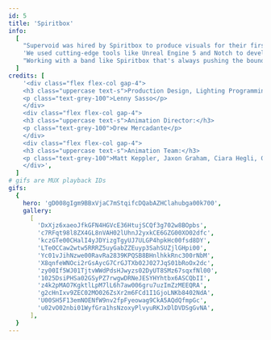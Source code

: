 ```yaml
---
id: 5
title: 'Spiritbox'
info:
  [
    "Supervoid was hired by Spiritbox to produce visuals for their first headlining tour in support of their album ETERNAL BLUE. The band wanted us to create a unique world for each song, focusing on environmental visuals that seamlessly blended with Lighting Designer Lenny Sasso's cues. Our goal was to transport the audience out of the theater and into an evolving abstract setting that matched the music.",
    'We used cutting-edge tools like Unreal Engine 5 and Notch to develop real-time animations that could be quickly adapted as the arrangements evolved.',
    "Working with a band like Spiritbox that's always pushing the boundaries of their music, we sought to capture their bleeding-edge mentality and create visuals that pushed the boundaries of what's previously been seen at a metal show into something that felt stadium-sized and as massive as the band's music.",
  ]
credits: [
    '<div class="flex flex-col gap-4">
    <h3 class="uppercase text-s">Production Design, Lighting Programming:</h3>
    <p class="text-grey-100">Lenny Sasso</p>
    </div>
    <div class="flex flex-col gap-4">
    <h3 class="uppercase text-s">Animation Director:</h3>
    <p class="text-grey-100">Drew Mercadante</p>
    </div>
    <div class="flex flex-col gap-4">
    <h3 class="uppercase text-s">Animation Team:</h3>
    <p class="text-grey-100">Matt Keppler, Jaxon Graham, Ciara Hegli, Grant Bouvier</p>
    </div>',
  ]
# gifs are MUX playback IDs
gifs:
  {
    hero: 'gD008gIgm9BBxVjaC7mStqifcDQabAZHClahubga00k700',
    gallery:
      [
        'DxXjz6xaeoJfkGFN4HGVcE36HtujSCQf3g702w8BOpbs',
        'c7RFqt98l8ZX4GL8nVAH02lUhnJ2yxkCE6GZG00XO02dfc',
        'kczGTe00CHalI4yJDYizgTgyUJ7ULGP4hpkHc00fsd8DY',
        'LTeOCCaw2wtw5RRRZ5uyGabZZEuyp3SahSUZjlGHpi00',
        'Yc01vJihNzwe00RavRa2839KPQSB8BHnlhkkRnc300rNbM',
        'X8qnfeWNOci2rGsAycG7CrGJTXb02J027JqS01bRoOx2dc',
        'zy00If5WJ01TjtvWWdPdsHJwyzs02DyUT8SMz67sqxfNl00',
        '1025DsiPHSa02GSyPZ7rwgwDRNeJESYHYhtbx6ASCQbII',
        'z4k2pMAO7KgktlLpM7lL6h7aw006gru7uzImZzMEEQRA',
        'g2cHnIxv9ZEC02MO026ZsXr2m6FCd1I1GjoLNKb8402NdA',
        'U00SH5F13emNOENfW9nv2fpFyeowag9CkA5AQdQfmpGc',
        'u02vO02nbi01WyfGra1hsNzoxyPlvyuRKJxDlDVDSgGvNA',
      ],
  }
---
```

